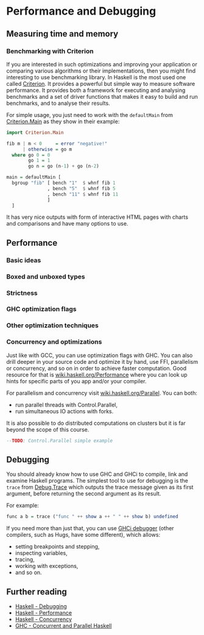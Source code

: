 # Performance and Debugging

## Measuring time and memory 

### Benchmarking with Criterion

If you are interested in such optimizations and improving your application or comparing various algorithms or their implementations, then you might find interesting to use benchmarking library. In Haskell is the most used one called [Criterion](http://www.serpentine.com/criterion/). It provides a powerful but simple way to measure software performance. It provides both a framework for executing and analysing benchmarks and a set of driver functions that makes it easy to build and run benchmarks, and to analyse their results.

For simple usage, you just need to work with the `defaultMain` from [Criterion.Main](https://hackage.haskell.org/package/criterion/docs/Criterion-Main.html) as they show in their example:

```haskell
import Criterion.Main

fib m | m < 0     = error "negative!"
      | otherwise = go m
  where go 0 = 0
        go 1 = 1
        go n = go (n-1) + go (n-2)

main = defaultMain [
  bgroup "fib" [ bench "1"  $ whnf fib 1
               , bench "5"  $ whnf fib 5
               , bench "11" $ whnf fib 11
               ]
  ]
```
It has very nice outputs with form of interactive HTML pages with charts and comparisons and have many options to use.

## Performance

### Basic ideas

### Boxed and unboxed types

### Strictness

### GHC optimization flags

### Other optimization techniques

### Concurrency and optimizations

Just like with GCC, you can use optimization flags with GHC. You can also drill deeper in your source code and optimize it by hand, use FFI, parallelism or concurrency, and so on in order to achieve faster computation. Good resource for that is [wiki.haskell.org/Performance](https://wiki.haskell.org/Performance) where you can look up hints for specific parts of you app and/or your compiler.

For parallelism and concurrency visit [wiki.haskell.org/Parallel](https://wiki.haskell.org/Parallel). You can both:

* run parallel threads with Control.Parallel,
* run simultaneous IO actions with forks.

It is also possible to do distributed computations on clusters but it is far beyond the scope of this course.

```haskell
--TODO: Control.Parallel simple example
```

## Debugging

You should already know how to use GHC and GHCi to compile, link and examine Haskell programs. The simplest tool to use for debugging is the `trace` from [Debug.Trace](https://hackage.haskell.org/package/base.0/docs/Debug-Trace.html) which outputs the trace message given as its first argument, before returning the second argument as its result.

For example:

```haskell
func a b = trace ("func " ++ show a ++ " " ++ show b) undefined
```

If you need more than just that, you can use [GHCi debugger](https://downloads.haskell.org/~ghc/7.4.1/docs/html/users_guide/ghci-debugger.html) (other compilers, such as Hugs, have some different), which allows:

* setting breakpoints and stepping,
* inspecting variables,
* tracing,
* working with exceptions,
* and so on.

## Further reading

* [Haskell - Debugging](https://wiki.haskell.org/Debugging)
* [Haskell - Performance](https://wiki.haskell.org/Performance)
* [Haskell - Concurrency](https://wiki.haskell.org/Concurrency)
* [GHC - Concurrent and Parallel Haskell](https://downloads.haskell.org/~ghc/7.0.3/docs/html/users_guide/lang-parallel.html)

